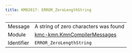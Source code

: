 ```yaml
---
title: KM02017: ERROR_ZeroLengthString
---
```


|            |           |
|------------|---------- |
| Message    | A string of zero characters was found |
| Module     | [kmc-kmn.KmnCompilerMessages](kmc-kmn.kmncompilermessages) |
| Identifier | `ERROR_ZeroLengthString` |


